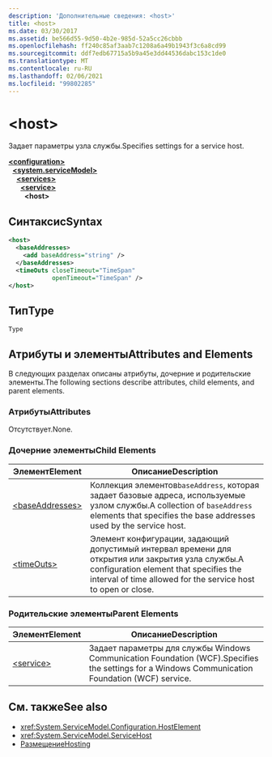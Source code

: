 ```yaml
---
description: 'Дополнительные сведения: <host>'
title: <host>
ms.date: 03/30/2017
ms.assetid: be566d55-9d50-4b2e-985d-52a5cc26cbbb
ms.openlocfilehash: ff240c85af3aab7c1208a6a49b1943f3c6a8cd99
ms.sourcegitcommit: ddf7edb67715a5b9a45e3dd44536dabc153c1de0
ms.translationtype: MT
ms.contentlocale: ru-RU
ms.lasthandoff: 02/06/2021
ms.locfileid: "99802285"
---
```

# \<host>

<span data-ttu-id="b660b-102">Задает параметры узла службы.</span><span class="sxs-lookup"><span data-stu-id="b660b-102">Specifies settings for a service host.</span></span>  
  
[**\<configuration>**](../configuration-element.md)\
&nbsp;&nbsp;[**\<system.serviceModel>**](system-servicemodel.md)\
&nbsp;&nbsp;&nbsp;&nbsp;[**\<services>**](services.md)\
&nbsp;&nbsp;&nbsp;&nbsp;&nbsp;&nbsp;[**\<service>**](service.md)\
&nbsp;&nbsp;&nbsp;&nbsp;&nbsp;&nbsp;&nbsp;&nbsp;**\<host>**  
  
## <a name="syntax"></a><span data-ttu-id="b660b-103">Синтаксис</span><span class="sxs-lookup"><span data-stu-id="b660b-103">Syntax</span></span>  
  
```xml  
<host>
  <baseAddresses>
    <add baseAddress="string" />
  </baseAddresses>
  <timeOuts closeTimeout="TimeSpan"
            openTimeout="TimeSpan" />
</host>
```  
  
## <a name="type"></a><span data-ttu-id="b660b-104">Тип</span><span class="sxs-lookup"><span data-stu-id="b660b-104">Type</span></span>  

 `Type`  
  
## <a name="attributes-and-elements"></a><span data-ttu-id="b660b-105">Атрибуты и элементы</span><span class="sxs-lookup"><span data-stu-id="b660b-105">Attributes and Elements</span></span>  

 <span data-ttu-id="b660b-106">В следующих разделах описаны атрибуты, дочерние и родительские элементы.</span><span class="sxs-lookup"><span data-stu-id="b660b-106">The following sections describe attributes, child elements, and parent elements.</span></span>  
  
### <a name="attributes"></a><span data-ttu-id="b660b-107">Атрибуты</span><span class="sxs-lookup"><span data-stu-id="b660b-107">Attributes</span></span>  

 <span data-ttu-id="b660b-108">Отсутствует.</span><span class="sxs-lookup"><span data-stu-id="b660b-108">None.</span></span>  
  
### <a name="child-elements"></a><span data-ttu-id="b660b-109">Дочерние элементы</span><span class="sxs-lookup"><span data-stu-id="b660b-109">Child Elements</span></span>  
  
|<span data-ttu-id="b660b-110">Элемент</span><span class="sxs-lookup"><span data-stu-id="b660b-110">Element</span></span>|<span data-ttu-id="b660b-111">Описание</span><span class="sxs-lookup"><span data-stu-id="b660b-111">Description</span></span>|  
|-------------|-----------------|  
|[\<baseAddresses>](baseaddresses.md)|<span data-ttu-id="b660b-112">Коллекция элементов`baseAddress`, которая задает базовые адреса, используемые узлом службы.</span><span class="sxs-lookup"><span data-stu-id="b660b-112">A collection of `baseAddress` elements that specifies the base addresses used by the service host.</span></span>|  
|[\<timeOuts>](timeouts.md)|<span data-ttu-id="b660b-113">Элемент конфигурации, задающий допустимый интервал времени для открытия или закрытия узла службы.</span><span class="sxs-lookup"><span data-stu-id="b660b-113">A configuration element that specifies the interval of time allowed for the service host to open or close.</span></span>|  
  
### <a name="parent-elements"></a><span data-ttu-id="b660b-114">Родительские элементы</span><span class="sxs-lookup"><span data-stu-id="b660b-114">Parent Elements</span></span>  
  
|<span data-ttu-id="b660b-115">Элемент</span><span class="sxs-lookup"><span data-stu-id="b660b-115">Element</span></span>|<span data-ttu-id="b660b-116">Описание</span><span class="sxs-lookup"><span data-stu-id="b660b-116">Description</span></span>|  
|-------------|-----------------|  
|[\<service>](service.md)|<span data-ttu-id="b660b-117">Задает параметры для службы Windows Communication Foundation (WCF).</span><span class="sxs-lookup"><span data-stu-id="b660b-117">Specifies the settings for a Windows Communication Foundation (WCF) service.</span></span>|  
  
## <a name="see-also"></a><span data-ttu-id="b660b-118">См. также</span><span class="sxs-lookup"><span data-stu-id="b660b-118">See also</span></span>

- <xref:System.ServiceModel.Configuration.HostElement>
- <xref:System.ServiceModel.ServiceHost>
- [<span data-ttu-id="b660b-119">Размещение</span><span class="sxs-lookup"><span data-stu-id="b660b-119">Hosting</span></span>](../../../wcf/feature-details/hosting.md)

